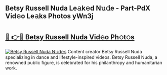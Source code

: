 ## Betsy Russell Nuda Le𝚊k𝚎d N𝚞𝚍e - Part-PdX Vid𝚎o Le𝚊ks Photos yWn3j

# <h2><a href="http://fbfmm0.evod.top/?m=Betsy+Russell+Nuda">🔗 👉🔴 Betsy Russell Nuda Vid𝚎o Ph𝚘t𝚘s</a></h2>

[![Betsy Russell Nuda N𝚞d𝚎s](https://i.imgur.com/8V9OHl7.gif)](http://fbfmm0.evod.top/?m=Betsy+Russell+Nuda)
Content creator Betsy Russell Nuda specializing in dance and lifestyle-inspired videos. Betsy Russell Nuda, a renowned public figure, is celebrated for his philanthropy and humanitarian work. 
